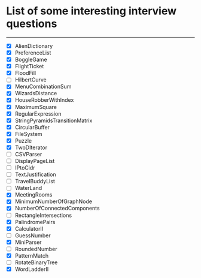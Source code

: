 # List of some interesting interview questions
---

- [x] AlienDictionary
- [x] PreferenceList
- [x] BoggleGame
- [x] FlightTicket
- [x] FloodFill
- [ ] HilbertCurve
- [x] MenuCombinationSum
- [x] WizardsDistance
- [x] HouseRobberWithIndex
- [x] MaximumSquare
- [x] RegularExpression
- [x] StringPyramidsTransitionMatrix
- [x] CircularBuffer
- [x] FileSystem
- [x] Puzzle
- [x] TwoDIterator
- [ ] CSVParser
- [ ] DisplayPageList
- [ ] IPtoCidr
- [ ] TextJustification
- [ ] TravelBuddyList
- [ ] WaterLand
- [x] MeetingRooms
- [x] MinimumNumberOfGraphNode
- [x] NumberOfConnectedComponents
- [ ] RectangleIntersections
- [x] PalindromePairs
- [x] CalculatorII
- [ ] GuessNumber
- [x] MiniParser
- [ ] RoundedNumber
- [x] PatternMatch
- [ ] RotateBinaryTree
- [x] WordLadderII
